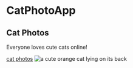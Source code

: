 <html>
<body
<main>
  <h1>CatPhotoApp</h1>
  <h2>Cat Photos</h2>
  <!-- TODO: Addlink to cat photos -->
  <p>Everyone loves cute cats online!</p>
  <a href="https://freecatphotoapp.com">cat photos</a>
  <img src="https://cdn.freecodecamp.org/curriculum/cat-photo-app/relaxing-cat.jpg" alt=" a cute orange cat lying on its back">
</main>
